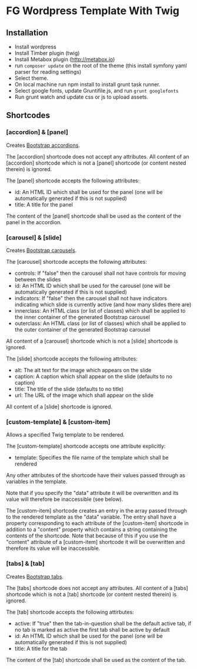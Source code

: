 # FG Wordpress Template With Twig

## Installation
* Install wordpress
* Install Timber  plugin (twig)
* Install Metabox plugin (http://metabox.io)
* run ```composer update``` on the root of the theme (this install symfony yaml parser for reading settings)
* Select theme.
* On local machine run npm install to install grunt task runner.
* Select google fonts, update Gruntifile.js,  and run ```grunt googlefonts```
* Run grunt watch and update css or js to upload assets.



## Shortcodes

### [accordion] & [panel]

Creates [Bootstrap accordions](http://getbootstrap.com/javascript/#collapse).

The [accordion] shortcode does not accept any attributes.  All content of an [accordion] shortcode which is not a [panel] shortcode (or content nested therein) is ignored.

The [panel] shortcode accepts the following attributes:

-	id: An HTML ID which shall be used for the panel (one will be automatically generated if this is not supplied)
-	title: A title for the panel

The content of the [panel] shortcode shall be used as the content of the panel in the accordion.

### [carousel] & [slide]

Creates [Bootstrap carousels](http://getbootstrap.com/javascript/#carousel).

The [carousel] shortcode accepts the following attributes:

-	controls: If "false" then the carousel shall not have controls for moving between the slides
-	id: An HTML ID which shall be used for the carousel (one will be automatically generated if this is not supplied)
-	indicators: If "false" then the carousel shall not have indicators indicating which slide is currently active (and how many slides there are)
-	innerclass: An HTML class (or list of classes) which shall be applied to the inner container of the generated Bootstrap carousel
-	outerclass: An HTML class (or list of classes) which shall be applied to the outer container of the generated Bootstrap carousel

All content of a [carousel] shortcode which is not a [slide] shortcode is ignored.

The [slide] shortcode accepts the following attributes:

-	alt: The alt text for the image which appears on the slide
-	caption: A caption which shall appear on the slide (defaults to no caption)
-	title: The title of the slide (defaults to no title)
-	url: The URL of the image which shall appear on the slide

All content of a [slide] shortcode is ignored.

### [custom-template] & [custom-item]

Allows a specified Twig template to be rendered.

The [custom-template] shortcode accepts one attribute explicitly:

-	template: Specifies the file name of the template which shall be rendered

Any other attributes of the shortcode have their values passed through as variables in the template.

Note that if you specify the "data" attribute it will be overwritten and its value will therefore be inaccessible (see below).

The [custom-item] shortcode creates an entry in the array passed through to the rendered template as the "data" variable.  The entry shall have a property corresponding to each attribute of the [custom-item] shortcode in addition to a "content" property which contains a string containing the contents of the shortcode.  Note that because of this if you use the "content" attribute of a [custom-item] shortcode it will be overwritten and therefore its value will be inaccessible.

### [tabs] & [tab]

Creates [Bootstrap tabs](http://getbootstrap.com/javascript/#tabs).

The [tabs] shortcode does not accept any attributes.  All content of a [tabs] shortcode which is not a [tab] shortcode (or content nested therein) is ignored.

The [tab] shortcode accepts the following attirbutes:

-	active: If "true" then the tab-in-question shall be the default active tab, if no tab is marked as active the first tab shall be active by default
-	id: An HTML ID which shall be used for the panel (one will be automatically generated if this is not supplied)
-	title: A title for the tab

The content of the [tab] shortcode shall be used as the content of the tab.